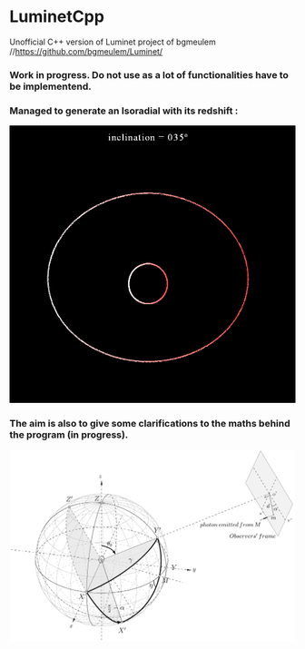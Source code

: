# LuminetCpp
Unofficial C++ version of Luminet project of bgmeulem //https://github.com/bgmeulem/Luminet/
### Work in progress. Do not use as a lot of  functionalities have to be implementend.
### Managed to generate an Isoradial with its redshift :
<img src="https://github.com/Niohori/LuminetCpp/blob/main/Documentation/Isoradial.gif" width="800" />

### The aim is also to give some clarifications to the maths behind the program (in progress). 
<img src="https://github.com/Niohori/LuminetCpp/blob/main/Documentation/Math/images/Coordinates_system.PNG" width="800" />
